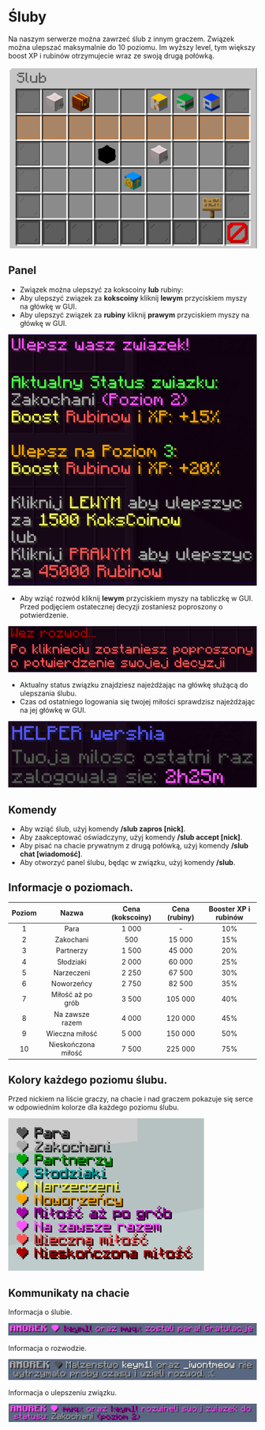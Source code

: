 # Śluby
Na naszym serwerze można zawrzeć ślub z innym graczem. Związek można ulepszać maksymalnie do 10 poziomu. Im wyższy level, tym większy boost XP i rubinów otrzymujecie wraz ze swoją drugą połówką.

![GUI ślubu](../assets/marriages/gui.png)

## Panel
- Związek można ulepszyć za kokscoiny **lub** rubiny:
- Aby ulepszyć związek za **kokscoiny** kliknij **lewym** przyciskiem myszy na główkę w GUI.
- Aby ulepszyć związek za **rubiny** kliknij **prawym** przyciskiem myszy na główkę w GUI.

![Ulepszenie związku](../assets/marriages/upgrade.png)

- Aby wziąć rozwód kliknij **lewym** przyciskiem myszy na tabliczkę w GUI. Przed podjęciem ostatecznej decyzji zostaniesz poproszony o potwierdzenie.

![Rozwód](../assets/marriages/divorce.png)

- Aktualny status związku znajdziesz najeżdżając na główkę służącą do ulepszania ślubu.
- Czas od ostatniego logowania się twojej miłości sprawdzisz najeżdżając na jej główkę w GUI.

![Czas ostatniego logowania](../assets/marriages/last_seen.png)

## Komendy
- Aby wziąć ślub, użyj komendy **/slub zapros [nick]**.
- Aby zaakceptować oświadczyny, użyj komendy **/slub accept [nick]**.
- Aby pisać na chacie prywatnym z drugą połówką, użyj komendy **/slub chat [wiadomość]**.
- Aby otworzyć panel ślubu, będąc w związku, użyj komendy **/slub**.

## Informacje o poziomach. 
| **Poziom** |      **Nazwa**      | **Cena (kokscoiny)** | **Cena (rubiny)** | **Booster XP i rubinów** |
|:----------:|:-------------------:|:--------------------:|:-----------------:|:------------------------:|
|     1      |        Para         |        1 000         |         -         |           10%            |
|     2      |      Zakochani      |         500          |      15 000       |           15%            |
|     3      |      Partnerzy      |        1 500         |      45 000       |           20%            |
|     4      |      Słodziaki      |        2 000         |      60 000       |           25%            |
|     5      |     Narzeczeni      |        2 250         |      67 500       |           30%            |
|     6      |     Noworzeńcy      |        2 750         |      82 500       |           35%            |
|     7      |  Miłość aż po grób  |        3 500         |      105 000      |           40%            |
|     8      |   Na zawsze razem   |        4 000         |      120 000      |           45%            |
|     9      |   Wieczna miłość    |        5 000         |      150 000      |           50%            |
|     10     | Nieskończona miłość |        7 500         |      225 000      |           75%            |

## Kolory każdego poziomu ślubu. 
Przed nickiem na liście graczy, na chacie i nad graczem pokazuje się serce w odpowiednim kolorze dla każdego poziomu ślubu.

![Kolory poziomów](../assets/marriages/levels.png)

## Kommunikaty na chacie
Informacja o ślubie.

![Komunikat chatu](../assets/marriages/chat_message1.png)

Informacja o rozwodzie.

![Komunikat chatu](../assets/marriages/chat_message2.png)

Informacja o ulepszeniu związku.

![Komunikat chatu](../assets/marriages/chat_message3.png)